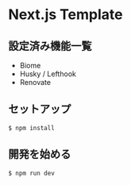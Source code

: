 # Next.js Template

## 設定済み機能一覧

- Biome
- Husky / Lefthook
- Renovate

## セットアップ

```shell
$ npm install
```

## 開発を始める

```shell
$ npm run dev
```
